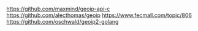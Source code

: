 https://github.com/maxmind/geoip-api-c
https://github.com/alecthomas/geoip
https://www.fecmall.com/topic/806
https://github.com/oschwald/geoip2-golang
